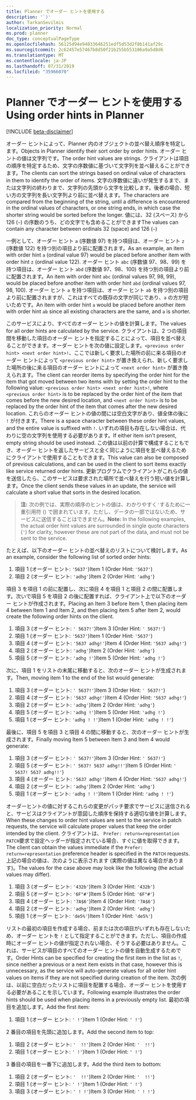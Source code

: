 ```yaml
---
title: Planner でオーダー ヒントを使用する
description: '`)'
author: TarkanSevilmis
localization_priority: Normal
ms.prod: planner
doc_type: conceptualPageType
ms.openlocfilehash: 56125d94e94033646251edf5d53d2f8b141af29c
ms.sourcegitcommit: 2c62457e57467b8d50f21b255b553106a9a5d8d6
ms.translationtype: MT
ms.contentlocale: ja-JP
ms.lasthandoff: 07/31/2019
ms.locfileid: "35966070"
---
```

# <a name="using-order-hints-in-planner"></a><span data-ttu-id="40d64-103">Planner でオーダー ヒントを使用する</span><span class="sxs-lookup"><span data-stu-id="40d64-103">Using order hints in Planner</span></span>

[!INCLUDE [beta-disclaimer](../../includes/beta-disclaimer.md)]

<span data-ttu-id="40d64-104">オーダー ヒントによって、Planner 内のオブジェクトの並べ替え順序を特定します。</span><span class="sxs-lookup"><span data-stu-id="40d64-104">Objects in Planner identify their sort order by order hints.</span></span> <span data-ttu-id="40d64-105">オーダー ヒントの値は文字列です。</span><span class="sxs-lookup"><span data-stu-id="40d64-105">The order hint values are strings.</span></span> <span data-ttu-id="40d64-106">クライアントは項目の順序を特定するため、文字の序数値に基づいて文字列を並べ替えることができます。</span><span class="sxs-lookup"><span data-stu-id="40d64-106">The clients can sort the strings based on ordinal value of characters in them to identify the order of items.</span></span> <span data-ttu-id="40d64-107">文字の序数値に違いが発生するまで、または文字列の終わりまで、文字列の先頭から文字を比較します。後者の場合、短い方の文字列を長い文字列より前に並べ替えます。</span><span class="sxs-lookup"><span data-stu-id="40d64-107">The characters are compared from the beginning of the string, until a difference is encountered in the ordinal values of characters, or one string ends, in which case the shorter string would be sorted before the longer.</span></span> <span data-ttu-id="40d64-108">値には、32 (スペース) から 126 (`~`) の序数のうち、どの文字でも含めることができます</span><span class="sxs-lookup"><span data-stu-id="40d64-108">The values can contain any character between ordinals 32 (space) and 126 (`~`)</span></span>

<span data-ttu-id="40d64-109">一例として、オーダー ヒント `a` (序数値 97) を持つ項目は、オーダー ヒント `z` (序数値 122) を持つ別の項目より前に配置されます。</span><span class="sxs-lookup"><span data-stu-id="40d64-109">As an example, an item with order hint `a` (ordinal value 97) would be placed before another item with order hint `z` (ordinal value 122).</span></span> <span data-ttu-id="40d64-110">オーダー ヒント `abc` (序数値 97、98、99) を持つ項目は、オーダー ヒント `abd` (序数値 97、98、100) を持つ別の項目より前に配置されます。</span><span class="sxs-lookup"><span data-stu-id="40d64-110">An item with order hint `abc` (ordinal values 97, 98, 99), would be placed before another item with order hint `abd` (ordinal values 97, 98, 100).</span></span> <span data-ttu-id="40d64-111">オーダー ヒント `a` を持つ項目は、オーダー ヒント `ab` を持つ別の項目より前に配置されますが、これはすべての既存の文字が同じであり、`a` の方が短いためです。</span><span class="sxs-lookup"><span data-stu-id="40d64-111">An item with order hint `a` would be placed before another item with order hint `ab` since all existing characters are the same, and `a` is shorter.</span></span>

<span data-ttu-id="40d64-112">このサービスにより、すべてのオーダー ヒントの値を計算します。</span><span class="sxs-lookup"><span data-stu-id="40d64-112">The values for all order hints are calculated by the service.</span></span> <span data-ttu-id="40d64-113">クライアントは、2 つの項目間を移動した項目のオーダー ヒントを指定することによって、項目を並べ替えることができます。オーダー ヒントを次の値に設定します。`<previous order hint> <next order hint>!`、ここでは新しく要求した場所の前に来る項目のオーダー ヒントによって `<previous order hint>` が置き換えられ、新しく要求した場所の後に来る項目のオーダー ヒントによって `<next order hint>` が置き換えられます。</span><span class="sxs-lookup"><span data-stu-id="40d64-113">The client can reorder items by specifying the order hint for the item that got moved between two items with by setting the order hint to the following value: `<previous order hint> <next order hint>!`, where `<previous order hint>` is to be replaced by the order hint of the item that comes before the new desired location, and `<next order hint>` is to be replaced by the order hint of the item that comes after the new desired location.</span></span> <span data-ttu-id="40d64-114">これらのオーダー ヒントの値の間には空白文字があり、値全体の後に `!` が付きます。</span><span class="sxs-lookup"><span data-stu-id="40d64-114">There is a space character between these order hint values, and the entire value is suffixed with `!`.</span></span> <span data-ttu-id="40d64-115">いずれの項目も存在しない場合は、代わりに空の文字列を使用する必要があります。</span><span class="sxs-lookup"><span data-stu-id="40d64-115">If either item isn't present, empty string should be used instead.</span></span> <span data-ttu-id="40d64-116">この値は以前の計算で構成することもでき、オーダー ヒントを返したサービスと全く同じように項目を並べ替えるためにクライアントで使用することもできます。</span><span class="sxs-lookup"><span data-stu-id="40d64-116">This value can also be composed of previous calculations, and can be used in the client to sort items exactly like service returned order hints.</span></span> <span data-ttu-id="40d64-117">更新プログラムでクライアントがこれらの値を送信したら、このサービスは要求された場所で並べ替えを行う短い値を計算します。</span><span class="sxs-lookup"><span data-stu-id="40d64-117">Once the client sends these values in an update, the service will calculate a short value that sorts in the desired location.</span></span>

> <span data-ttu-id="40d64-118">**注:** 次の例では、実際の順序のヒントの値は、わかりやすく`'`するために一重引用符 () で囲まれています。ただし、データの一部ではないため、サービスに送信することはできません。</span><span class="sxs-lookup"><span data-stu-id="40d64-118">**Note:** In the following examples, the actual order hint values are surrounded in single quote characters (`'`) for clarity, however these are not part of the data, and must not be sent to the service.</span></span>
 
<span data-ttu-id="40d64-119">たとえば、以下のオーダー ヒントの並べ替えのリストについて検討します。</span><span class="sxs-lookup"><span data-stu-id="40d64-119">As an example, consider the following list of sorted order hints:</span></span>

1. <span data-ttu-id="40d64-120">項目 1 (オーダー ヒント: `'5637'`)</span><span class="sxs-lookup"><span data-stu-id="40d64-120">Item 1 (Order Hint: `'5637'`)</span></span>
2. <span data-ttu-id="40d64-121">項目 2 (オーダー ヒント: `'adhg'`)</span><span class="sxs-lookup"><span data-stu-id="40d64-121">Item 2 (Order Hint: `'adhg'`)</span></span>

<span data-ttu-id="40d64-122">項目 3 を項目 1 の前に配置し、次に項目 4 を項目 1 と項目 2 の間に配置します。次いで項目 5 を項目 2 の後に配置すれば、クライアント上で以下のオーダー ヒントが作成されます。</span><span class="sxs-lookup"><span data-stu-id="40d64-122">Placing an Item 3 before Item 1, then placing item 4 between Item 1 and Item 2, and then placing item 5 after Item 2, would create the following order hints on the client.</span></span> 

1. <span data-ttu-id="40d64-123">項目 3 (オーダー ヒント: `' 5637!'`)</span><span class="sxs-lookup"><span data-stu-id="40d64-123">Item 3 (Order Hint: `' 5637!'`)</span></span>
2. <span data-ttu-id="40d64-124">項目 1 (オーダー ヒント: `'5637'`)</span><span class="sxs-lookup"><span data-stu-id="40d64-124">Item 1 (Order Hint: `'5637'`)</span></span>
3. <span data-ttu-id="40d64-125">項目 4 (オーダー ヒント: `'5637 adhg!'`)</span><span class="sxs-lookup"><span data-stu-id="40d64-125">Item 4 (Order Hint: `'5637 adhg!'`)</span></span>
4. <span data-ttu-id="40d64-126">項目 2 (オーダー ヒント: `'adhg'`)</span><span class="sxs-lookup"><span data-stu-id="40d64-126">Item 2 (Order Hint: `'adhg'`)</span></span>
5. <span data-ttu-id="40d64-127">項目 5 (オーダー ヒント: `'adhg !'`)</span><span class="sxs-lookup"><span data-stu-id="40d64-127">Item 5 (Order Hint: `'adhg !'`)</span></span>

<span data-ttu-id="40d64-128">次に、項目 1 をリストの末尾に移動すると、次のオーダー ヒントが生成されます。</span><span class="sxs-lookup"><span data-stu-id="40d64-128">Then, moving item 1 to the end of the list would generate:</span></span>

1. <span data-ttu-id="40d64-129">項目 3 (オーダー ヒント: `' 5637!'`)</span><span class="sxs-lookup"><span data-stu-id="40d64-129">Item 3 (Order Hint: `' 5637!'`)</span></span>
2. <span data-ttu-id="40d64-130">項目 4 (オーダー ヒント: `'5637 adhg!'`)</span><span class="sxs-lookup"><span data-stu-id="40d64-130">Item 4 (Order Hint: `'5637 adhg!'`)</span></span>
3. <span data-ttu-id="40d64-131">項目 2 (オーダー ヒント: `'adhg'`)</span><span class="sxs-lookup"><span data-stu-id="40d64-131">Item 2 (Order Hint: `'adhg'`)</span></span>
4. <span data-ttu-id="40d64-132">項目 5 (オーダー ヒント: `'adhg !'`)</span><span class="sxs-lookup"><span data-stu-id="40d64-132">Item 5 (Order Hint: `'adhg !'`)</span></span>
5. <span data-ttu-id="40d64-133">項目 1 (オーダー ヒント: `'adhg ! !'`)</span><span class="sxs-lookup"><span data-stu-id="40d64-133">Item 1 (Order Hint: `'adhg ! !'`)</span></span>

<span data-ttu-id="40d64-134">最後に、項目 5 を項目 3 と項目 4 の間に移動すると、次のオーダー ヒントが生成されます。</span><span class="sxs-lookup"><span data-stu-id="40d64-134">Finally moving Item 5 between Item 3 and Item 4 would generate:</span></span>

1. <span data-ttu-id="40d64-135">項目 3 (オーダー ヒント: `' 5637!'`)</span><span class="sxs-lookup"><span data-stu-id="40d64-135">Item 3 (Order Hint: `' 5637!'`)</span></span>
2. <span data-ttu-id="40d64-136">項目 5 (オーダー ヒント: `' 5637! 5637 adhg!!'`)</span><span class="sxs-lookup"><span data-stu-id="40d64-136">Item 5 (Order Hint: `' 5637! 5637 adhg!!'`)</span></span>
3. <span data-ttu-id="40d64-137">項目 4 (オーダー ヒント: `'5637 adhg!'`)</span><span class="sxs-lookup"><span data-stu-id="40d64-137">Item 4 (Order Hint: `'5637 adhg!'`)</span></span>
4. <span data-ttu-id="40d64-138">項目 2 (オーダー ヒント: `'adhg'`)</span><span class="sxs-lookup"><span data-stu-id="40d64-138">Item 2 (Order Hint: `'adhg'`)</span></span>
5. <span data-ttu-id="40d64-139">項目 1 (オーダー ヒント: `'adhg ! !'`)</span><span class="sxs-lookup"><span data-stu-id="40d64-139">Item 1 (Order Hint: `'adhg ! !'`)</span></span>

<span data-ttu-id="40d64-140">オーダーヒントの値に対するこれらの変更がパッチ要求でサービスに送信されると、サービスはクライアントが意図した順序を保持する適切な値を計算します。</span><span class="sxs-lookup"><span data-stu-id="40d64-140">When these changes to order hint values are sent to the service in patch requests, the service will calculate proper values that keep the order intended by the client.</span></span> <span data-ttu-id="40d64-141">クライアントは、 `Prefer: return=representation` `PATCH`要求で設定ヘッダーが指定されている場合、すぐに値を取得できます。</span><span class="sxs-lookup"><span data-stu-id="40d64-141">The client can obtain the values immediate if the `Prefer: return=representation` preference header is specified in the `PATCH` requests.</span></span> <span data-ttu-id="40d64-142">上記の場合の値は、次のように表示されます (実際の値は異なる場合があります)。</span><span class="sxs-lookup"><span data-stu-id="40d64-142">The values for the case above may look like the following (the actual values may differ).</span></span> 

1. <span data-ttu-id="40d64-143">項目 3 (オーダー ヒント: `'432b'`)</span><span class="sxs-lookup"><span data-stu-id="40d64-143">Item 3 (Order Hint: `'432b'`)</span></span>
2. <span data-ttu-id="40d64-144">項目 5 (オーダー ヒント: `'6F"#'`)</span><span class="sxs-lookup"><span data-stu-id="40d64-144">Item 5 (Order Hint: `'6F"#'`)</span></span>
3. <span data-ttu-id="40d64-145">項目 4 (オーダー ヒント: `'7A$6'`)</span><span class="sxs-lookup"><span data-stu-id="40d64-145">Item 4 (Order Hint: `'7A$6'`)</span></span>
4. <span data-ttu-id="40d64-146">項目 2 (オーダー ヒント: `'adhg'`)</span><span class="sxs-lookup"><span data-stu-id="40d64-146">Item 2 (Order Hint: `'adhg'`)</span></span>
5. <span data-ttu-id="40d64-147">項目 1 (オーダー ヒント: `'de5%'`)</span><span class="sxs-lookup"><span data-stu-id="40d64-147">Item 1 (Order Hint: `'de5%'`)</span></span>

<span data-ttu-id="40d64-148">リストの最初の項目を作成する場合、前または次の項目がいずれも存在しないため、オーダー ヒントを `!` として指定することができます。ただし、項目の作成時にオーダー ヒントの値が指定されない場合、そうする必要はありません。これは、サービスが項目のすべてのオーダー ヒントの値を自動生成するためです。</span><span class="sxs-lookup"><span data-stu-id="40d64-148">Order Hints can be specified for creating the first item in the list as `!`, since neither a previous or a next item exists in that case, however this is unnecessary, as the service will auto-generate values for all order hint values on items if they are not specified during creation of the item.</span></span> <span data-ttu-id="40d64-149">次の例は、以前に空白だったリストに項目を配置する場合、オーダー ヒントを使用する必要があることを示しています。</span><span class="sxs-lookup"><span data-stu-id="40d64-149">Following example illustrates the order hints should be used when placing items in a previously empty list.</span></span>
<span data-ttu-id="40d64-150">最初の項目を追加します。</span><span class="sxs-lookup"><span data-stu-id="40d64-150">Add the first item:</span></span>

1. <span data-ttu-id="40d64-151">項目 1 (オーダー ヒント: `' !'`)</span><span class="sxs-lookup"><span data-stu-id="40d64-151">Item 1 (Order Hint: `' !'`)</span></span>

<span data-ttu-id="40d64-152">2 番目の項目を先頭に追加します。</span><span class="sxs-lookup"><span data-stu-id="40d64-152">Add the second item to top:</span></span>

1. <span data-ttu-id="40d64-153">項目 2 (オーダー ヒント: `'  !!'`)</span><span class="sxs-lookup"><span data-stu-id="40d64-153">Item 2 (Order Hint: `'  !!'`)</span></span>
2. <span data-ttu-id="40d64-154">項目 1 (オーダー ヒント: `' !'`)</span><span class="sxs-lookup"><span data-stu-id="40d64-154">Item 1 (Order Hint: `' !'`)</span></span>

<span data-ttu-id="40d64-155">3 番目の項目を一番下に追加します。</span><span class="sxs-lookup"><span data-stu-id="40d64-155">Add the third item to bottom:</span></span>

1. <span data-ttu-id="40d64-156">項目 2 (オーダー ヒント: `'  !!'`)</span><span class="sxs-lookup"><span data-stu-id="40d64-156">Item 2 (Order Hint: `'  !!'`)</span></span>
2. <span data-ttu-id="40d64-157">項目 1 (オーダー ヒント: `' !'`)</span><span class="sxs-lookup"><span data-stu-id="40d64-157">Item 1 (Order Hint: `' !'`)</span></span>
3. <span data-ttu-id="40d64-158">項目 3 (オーダー ヒント: `' ! !'`)</span><span class="sxs-lookup"><span data-stu-id="40d64-158">Item 3 (Order Hint: `' ! !'`)</span></span>







